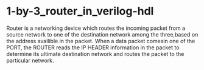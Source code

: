 # 1-by-3_router_in_verilog-hdl
Router is a networking device which routes the incoming packet from a source network to one of the destination network among the three,based on the address availible in the packet. When a data packet comesin one of the PORT, the ROUTER reads the IP HEADER information in the packet to determine its ultimate destination network and routes the packet to the particular network.
